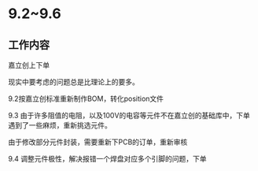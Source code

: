# 9.2~9.6

## 工作内容

嘉立创上下单

现实中要考虑的问题总是比理论上的要多。

9.2按嘉立创标准重新制作BOM，转化position文件

9.3 由于许多阻值的电阻，以及100V的电容等元件不在嘉立创的基础库中，下单遇到了一些麻烦，重新挑选元件。

由于修改部分元件封装，需要重新下PCB的订单，重新审核

9.4 调整元件极性，解决报错一个焊盘对应多个引脚的问题，下单

